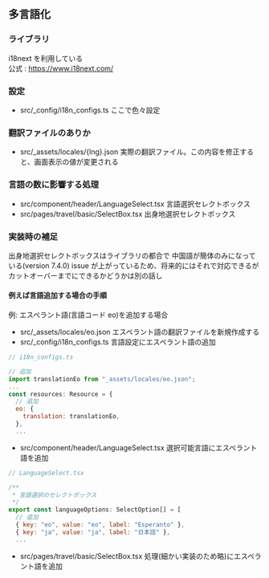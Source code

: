 ## 多言語化

### ライブラリ

i18next を利用している  
公式 : https://www.i18next.com/

### 設定

- src/\_config/i18n_configs.ts
  ここで色々設定

### 翻訳ファイルのありか

- src/\_assets/locales/{lng}.json
  実際の翻訳ファイル。この内容を修正すると、画面表示の値が変更される

### 言語の数に影響する処理

- src/component/header/LanguageSelect.tsx
  言語選択セレクトボックス
- src/pages/travel/basic/SelectBox.tsx
  出身地選択セレクトボックス

### 実装時の補足

出身地選択セレクトボックスはライブラリの都合で
中国語が簡体のみになっている(version 7.4.0)
issue が上がっているため、将来的にはそれで対応できるが
カットオーバーまでにできるかどうかは別の話し

#### 例えば言語追加する場合の手順

例: エスペラント語(言語コード eo)を追加する場合

- src/\_assets/locales/eo.json
  エスペラント語の翻訳ファイルを新規作成する
- src/\_config/i18n_configs.ts
  言語設定にエスペラント語の追加

```javascript
// i18n_configs.ts

// 追加
import translationEo from "_assets/locales/eo.json";
...
const resources: Resource = {
  // 追加
  eo: {
    translation: translationEo,
  },
  ...
```

- src/component/header/LanguageSelect.tsx
  選択可能言語にエスペラント語を追加

```javascript
// LanguageSelect.tsx

/**
 * 言語選択のセレクトボックス
 */
export const languageOptions: SelectOption[] = [
  // 追加
  { key: "eo", value: "eo", label: "Esperanto" },
  { key: "ja", value: "ja", label: "日本語" },
  ...
```

- src/pages/travel/basic/SelectBox.tsx
  処理(細かい実装のため略)にエスペラント語を追加
